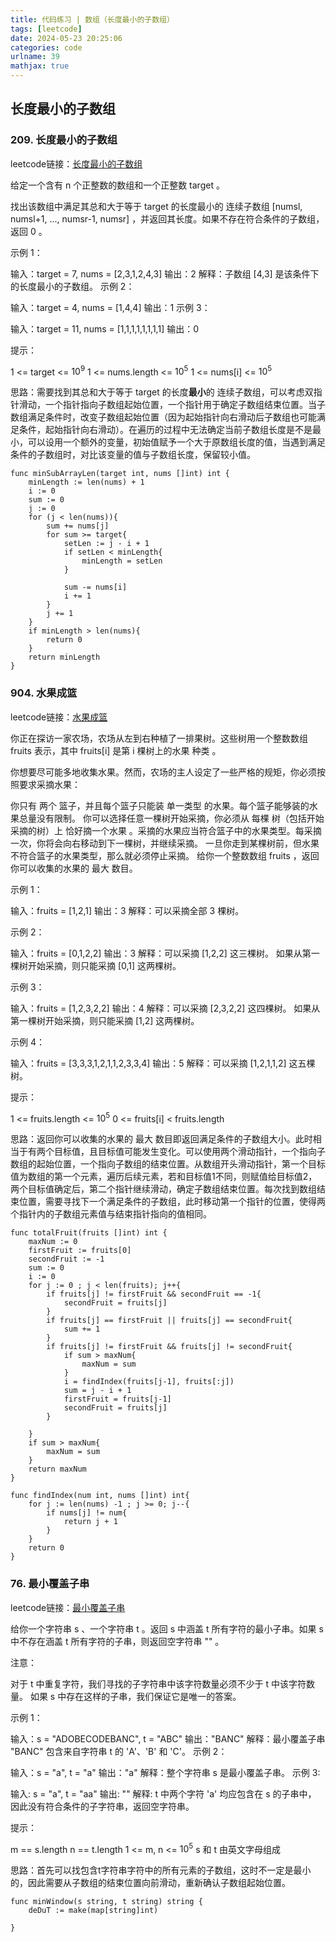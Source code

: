 ```yaml
---
title: 代码练习 | 数组（长度最小的子数组）
tags: [leetcode]
date: 2024-05-23 20:25:06
categories: code
urlname: 39
mathjax: true
---
```



## 长度最小的子数组


### 209. 长度最小的子数组

leetcode链接：[长度最小的子数组][1]

给定一个含有 n 个正整数的数组和一个正整数 target 。

找出该数组中满足其总和大于等于 target 的长度最小的 连续子数组 [numsl, numsl+1, ..., numsr-1, numsr] ，并返回其长度。如果不存在符合条件的子数组，返回 0 。

 

示例 1：

输入：target = 7, nums = [2,3,1,2,4,3]
输出：2
解释：子数组 [4,3] 是该条件下的长度最小的子数组。
示例 2：

输入：target = 4, nums = [1,4,4]
输出：1
示例 3：

输入：target = 11, nums = [1,1,1,1,1,1,1,1]
输出：0
 

提示：

1 <= target <= $10^9$
1 <= nums.length <= $10^5$
1 <= nums[i] <= $10^5$


思路：需要找到其总和大于等于 target 的长度**最小**的 连续子数组，可以考虑双指针滑动，一个指针指向子数组起始位置，一个指针用于确定子数组结束位置。当子数组满足条件时，改变子数组起始位置（因为起始指针向右滑动后子数组也可能满足条件，起始指针向右滑动）。在遍历的过程中无法确定当前子数组长度是不是最小，可以设用一个额外的变量，初始值赋予一个大于原数组长度的值，当遇到满足条件的子数组时，对比该变量的值与子数组长度，保留较小值。

```
func minSubArrayLen(target int, nums []int) int {
    minLength := len(nums) + 1
    i := 0
    sum := 0
    j := 0
    for (j < len(nums)){
        sum += nums[j]
        for sum >= target{
            setLen := j - i + 1
            if setLen < minLength{
                minLength = setLen
            }
            
            sum -= nums[i] 
            i += 1
        }
        j += 1
    }
    if minLength > len(nums){
        return 0
    }
    return minLength
}

```


### 904. 水果成篮

leetcode链接：[水果成篮][2]

你正在探访一家农场，农场从左到右种植了一排果树。这些树用一个整数数组 fruits 表示，其中 fruits[i] 是第 i 棵树上的水果 种类 。

你想要尽可能多地收集水果。然而，农场的主人设定了一些严格的规矩，你必须按照要求采摘水果：

你只有 两个 篮子，并且每个篮子只能装 单一类型 的水果。每个篮子能够装的水果总量没有限制。
你可以选择任意一棵树开始采摘，你必须从 每棵 树（包括开始采摘的树）上 恰好摘一个水果 。采摘的水果应当符合篮子中的水果类型。每采摘一次，你将会向右移动到下一棵树，并继续采摘。
一旦你走到某棵树前，但水果不符合篮子的水果类型，那么就必须停止采摘。
给你一个整数数组 fruits ，返回你可以收集的水果的 最大 数目。

示例 1：

输入：fruits = [1,2,1]
输出：3
解释：可以采摘全部 3 棵树。


示例 2：

输入：fruits = [0,1,2,2]
输出：3
解释：可以采摘 [1,2,2] 这三棵树。
如果从第一棵树开始采摘，则只能采摘 [0,1] 这两棵树。


示例 3：

输入：fruits = [1,2,3,2,2]
输出：4
解释：可以采摘 [2,3,2,2] 这四棵树。
如果从第一棵树开始采摘，则只能采摘 [1,2] 这两棵树。


示例 4：

输入：fruits = [3,3,3,1,2,1,1,2,3,3,4]
输出：5
解释：可以采摘 [1,2,1,1,2] 这五棵树。

提示：

1 <= fruits.length <= $10^5$
0 <= fruits[i] < fruits.length


思路：返回你可以收集的水果的 最大 数目即返回满足条件的子数组大小。此时相当于有两个目标值，且目标值可能发生变化。可以使用两个滑动指针，一个指向子数组的起始位置，一个指向子数组的结束位置。从数组开头滑动指针，第一个目标值为数组的第一个元素，遍历后续元素，若和目标值1不同，则赋值给目标值2，两个目标值确定后，第二个指针继续滑动，确定子数组结束位置。每次找到数组结束位置，需要寻找下一个满足条件的子数组，此时移动第一个指针的位置，使得两个指针内的子数组元素值与结束指针指向的值相同。


```
func totalFruit(fruits []int) int {
    maxNum := 0
    firstFruit := fruits[0]
    secondFruit := -1
    sum := 0
    i := 0
    for j := 0 ; j < len(fruits); j++{
        if fruits[j] != firstFruit && secondFruit == -1{
            secondFruit = fruits[j]
        }
        if fruits[j] == firstFruit || fruits[j] == secondFruit{
            sum += 1
        }
        if fruits[j] != firstFruit && fruits[j] != secondFruit{
            if sum > maxNum{
                maxNum = sum
            }
            i = findIndex(fruits[j-1], fruits[:j])
            sum = j - i + 1
            firstFruit = fruits[j-1]
            secondFruit = fruits[j]
        }
        
    }
    if sum > maxNum{
        maxNum = sum
    }
    return maxNum
}

func findIndex(num int, nums []int) int{
    for j := len(nums) -1 ; j >= 0; j--{
        if nums[j] != num{
            return j + 1
        }
    }
    return 0
}

```



### 76. 最小覆盖子串

leetcode链接：[最小覆盖子串][3]


给你一个字符串 s 、一个字符串 t 。返回 s 中涵盖 t 所有字符的最小子串。如果 s 中不存在涵盖 t 所有字符的子串，则返回空字符串 "" 。

 

注意：

对于 t 中重复字符，我们寻找的子字符串中该字符数量必须不少于 t 中该字符数量。
如果 s 中存在这样的子串，我们保证它是唯一的答案。
 

示例 1：

输入：s = "ADOBECODEBANC", t = "ABC"
输出："BANC"
解释：最小覆盖子串 "BANC" 包含来自字符串 t 的 'A'、'B' 和 'C'。
示例 2：

输入：s = "a", t = "a"
输出："a"
解释：整个字符串 s 是最小覆盖子串。
示例 3:

输入: s = "a", t = "aa"
输出: ""
解释: t 中两个字符 'a' 均应包含在 s 的子串中，
因此没有符合条件的子字符串，返回空字符串。
 

提示：

m == s.length
n == t.length
1 <= m, n <= $10^5$
s 和 t 由英文字母组成



思路：首先可以找包含t字符串字符中的所有元素的子数组，这时不一定是最小的，因此需要从子数组的结束位置向前滑动，重新确认子数组起始位置。


```
func minWindow(s string, t string) string {
    deDuT := make(map[string]int)
    
}


```

[1]: https://leetcode.cn/problems/minimum-size-subarray-sum/description/
[2]: https://leetcode.cn/problems/fruit-into-baskets/description/
[3]: https://leetcode.cn/problems/minimum-window-substring/description/